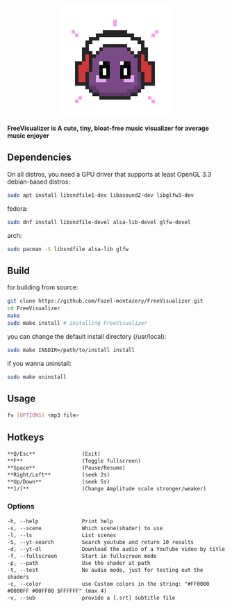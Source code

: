 <div align="center">
<img src="icon.png" alt="fv" width="256">
</div>

**FreeVisualizer is A cute, tiny, bloat-free music visualizer for average music enjoyer**
## Dependencies
On all distros, you need a GPU driver that supports at least OpenGL 3.3
debian-based distros:
```bash
sudo apt install libsndfile1-dev libasound2-dev libglfw3-dev
```
fedora:
```bash
sudo dnf install libsndfile-devel alsa-lib-devel glfw-devel
```
arch:
```bash
sudo pacman -S libsndfile alsa-lib glfw
```
## Build
for building from source:
```bash
git clone https://github.com/Fazel-montazery/FreeVisualizer.git
cd FreeVisualizer
make
sudo make install # installing FreeVisualizer
```
you can change the default install directory (/usr/local):
```bash
sudo make INSDIR=/path/to/install install
```
if you wanna uninstall:
```bash
sudo make uninstall
```
## Usage
```bash
fv [OPTIONS] <mp3 file>
```
## Hotkeys
```
**Q/Esc**               (Exit)
**F**                   (Toggle fullscreen)
**Space**               (Pause/Resume)
**Right/Left**          (seek 2s)
**Up/Down**             (seek 5s)
**]/[**                 (Change Amplitude scale stronger/weaker)
```
### Options
```
-h, --help				Print help
-s, --scene				Which scene(shader) to use
-l, --ls                List scenes
-S, --yt-search         Search youtube and return 10 results
-d, --yt-dl             Download the audio of a YouTube video by title
-f, --fullscreen        Start in fullscreen mode
-p, --path              Use the shader at path
-t, --test              No audio mode, just for testing out the shaders
-c, --color             use Custom colors in the string: "#FF0000 #0000FF #00FF00 $FFFFFF" (max 4)
-v, --sub               provide a [.srt] subtitle file
```
